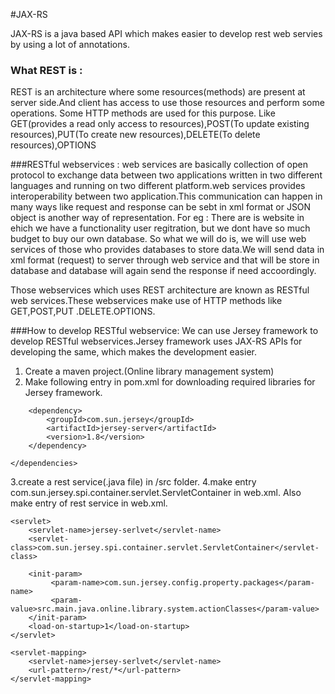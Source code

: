 #JAX-RS

JAX-RS is a java based API which makes easier to develop rest web servies by using a lot of annotations.
### What REST  is :

REST is an architecture where some resources(methods) are present at server side.And client has access to use those resources and perform some operations.
Some HTTP methods are used for this purpose. Like GET(provides a read only access to resources),POST(To update existing resources),PUT(To create new resources),DELETE(To delete resources),OPTIONS

###RESTful webservices :
web services are basically collection of open protocol to exchange data between two applications written in two different languages and running on two different platform.web services provides interoperability between two application.This communication can happen in many ways like request and response can be sebt in xml format or JSON object is another way of representation.
For eg : There are is website in ehich we have a functionality user regitration, but we dont have so much budget to buy our own database.
So what we will do is, we will use web services of those who provides databases to store data.We will send data in xml format (request) to server through web service and that will be store in database and database will again send the response if need accoordingly.

Those webservices which uses REST architecture are known as RESTful web services.These webservices make use of HTTP methods like GET,POST,PUT .DELETE.OPTIONS.

###How to develop RESTful webservice:
We can use Jersey framework to develop RESTful webservices.Jersey framework uses JAX-RS APIs for developing the same, which makes the development easier.

1. Create a maven project.(Online library management system)
2. Make following entry in pom.xml for downloading required libraries for Jersey framework.

<dependencies>
	
		<dependency>
			<groupId>com.sun.jersey</groupId>
			<artifactId>jersey-server</artifactId>
			<version>1.8</version>
		</dependency>

	</dependencies>
	
3.create a rest service(.java file) in /src folder.
4.make entry com.sun.jersey.spi.container.servlet.ServletContainer in web.xml. Also make entry of rest service in web.xml.

	<servlet>
		<servlet-name>jersey-serlvet</servlet-name>
		<servlet-class>com.sun.jersey.spi.container.servlet.ServletContainer</servlet-class>
	
		<init-param>
		     <param-name>com.sun.jersey.config.property.packages</param-name>
		     <param-value>src.main.java.online.library.system.actionClasses</param-value>
		</init-param>
		<load-on-startup>1</load-on-startup>
	</servlet>

	<servlet-mapping>
		<servlet-name>jersey-serlvet</servlet-name>
		<url-pattern>/rest/*</url-pattern>
	</servlet-mapping>


	
